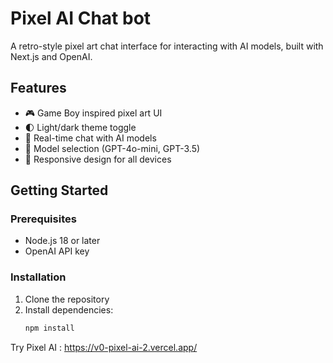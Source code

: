 # Pixel AI Chat bot

A retro-style pixel art chat interface for interacting with AI models, built with Next.js and OpenAI.

## Features

- 🎮 Game Boy inspired pixel art UI
- 🌓 Light/dark theme toggle
- 💬 Real-time chat with AI models
- 🔄 Model selection (GPT-4o-mini, GPT-3.5)
- 📱 Responsive design for all devices

## Getting Started

### Prerequisites

- Node.js 18 or later
- OpenAI API key

### Installation

1. Clone the repository
2. Install dependencies:
   ```bash
   npm install

   
Try Pixel AI : https://v0-pixel-ai-2.vercel.app/
